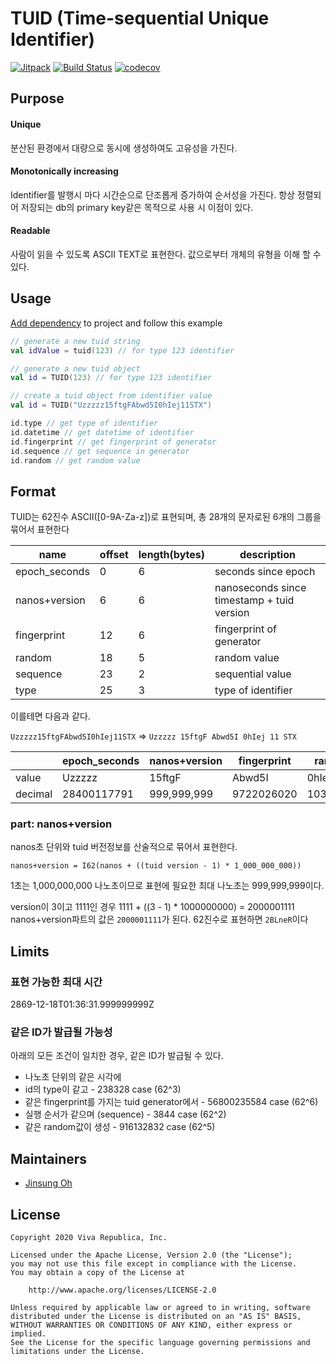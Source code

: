 # TUID (Time-sequential Unique Identifier)

[![Jitpack](https://jitpack.io/v/toss/tuid.svg)](https://jitpack.io/#toss/tuid)
[![Build Status](https://travis-ci.org/toss/tuid.svg?branch=master)](https://travis-ci.com/toss/tuid)
[![codecov](https://codecov.io/gh/toss/tuid/branch/master/graph/badge.svg)](https://codecov.io/gh/toss/tuid)

## Purpose
#### Unique 
분산된 환경에서 대량으로 동시에 생성하여도 고유성을 가진다.

#### Monotonically increasing 
Identifier를 발행시 마다 시간순으로 단조롭게 증가하여 순서성을 가진다.
항상 정렬되어 저장되는 db의 primary key같은 목적으로 사용 시 이점이 있다.

#### Readable
사람이 읽을 수 있도록 ASCII TEXT로 표현한다.
값으로부터 개체의 유형을 이해 할 수 있다.

## Usage
[Add dependency](https://jitpack.io/#toss/tuid/v0.0.1) to project and follow this example

```kotlin
// generate a new tuid string
val idValue = tuid(123) // for type 123 identifier

// generate a new tuid object
val id = TUID(123) // for type 123 identifier 

// create a tuid object from identifier value
val id = TUID("Uzzzzz15ftgFAbwd5I0hIej11STX") 

id.type // get type of identifier
id.datetime // get datetime of identifier
id.fingerprint // get fingerprint of generator
id.sequence // get sequence in generator
id.random // get random value
```

## Format
TUID는 62진수 ASCII([0-9A-Za-z])로 표현되며,
총 28개의 문자로된 6개의 그룹을 묶어서 표현한다

| name          | offset | length(bytes) | description                  |
|---------------|--------|---------------|------------------------------|
| epoch_seconds |      0 |             6 | seconds since epoch          |
| nanos+version |      6 |             6 | nanoseconds since timestamp + tuid version  |
| fingerprint   |     12 |             6 | fingerprint of generator     |
| random        |     18 |             5 | random value                 |
| sequence      |     23 |             2 | sequential value             |
| type          |     25 |             3 | type of identifier           |

이를테면 다음과 같다. 

`Uzzzzz15ftgFAbwd5I0hIej11STX` => `Uzzzzz 15ftgF Abwd5I 0hIej 11 STX` 

|         | epoch_seconds | nanos+version | fingerprint |  random  | sequence | type_id |
|---------|---------------|---------------|-------------|----------|----------|---------|
| value   | Uzzzzz        | 15ftgF        |  Abwd5I     |    0hIej |       11 |     STX |
| decimal | 28400117791   | 999,999,999   |  9722026020 | 10319821 |       63 |  109463 |


### part: nanos+version
nanos초 단위와 tuid 버전정보를 산술적으로 묶어서 표현한다.
```
nanos+version = I62(nanos + ((tuid version - 1) * 1_000_000_000))
```

1초는 1,000,000,000 나노초이므로 표현에 필요한 최대 나노초는 999,999,999이다.

version이 3이고 1111인 경우
1111 + ((3 - 1) * 1000000000) = 2000001111
nanos+version파트의 값은 `2000001111`가 된다.
62진수로 표현하면 `2BLneR`이다 

## Limits
### 표현 가능한 최대 시간
2869-12-18T01:36:31.999999999Z

### 같은 ID가 발급될 가능성
아래의 모든 조건이 일치한 경우, 같은 ID가 발급될 수 있다.
* 나노초 단위의 같은 시각에 
* id의 type이 같고 - 238328 case (62^3)
* 같은 fingerprint를 가지는 tuid generator에서 - 56800235584 case (62^6)
* 실행 순서가 같으며 (sequence) - 3844 case (62^2)
* 같은 random값이 생성 - 916132832 case (62^5)


## Maintainers

* [Jinsung Oh](https://github.com/econquer)

## License

    Copyright 2020 Viva Republica, Inc.

    Licensed under the Apache License, Version 2.0 (the "License");
    you may not use this file except in compliance with the License.
    You may obtain a copy of the License at

        http://www.apache.org/licenses/LICENSE-2.0

    Unless required by applicable law or agreed to in writing, software
    distributed under the License is distributed on an "AS IS" BASIS,
    WITHOUT WARRANTIES OR CONDITIONS OF ANY KIND, either express or implied.
    See the License for the specific language governing permissions and
    limitations under the License.
